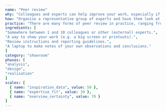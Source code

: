 ```yaml
---
name: "Peer review"
why: "Colleagues and experts can help improve your work, especially if they need to reuse it."
how: "Organise a representative group of experts and have them look at your work in a structured way. Peer reviews can be done in formal and less formal ways. What makes or breaks the review is getting the right colleagues or experts and giving them the right instructions for looking at and reporting about your work."
practice: "There are many forms of peer review in practice, ranging from a quick (but structured) glance at your work by a colleague to a full session with multiple experts who watch you talk them through your work on a big screen."
ingredients: [
"Somewhere between 1 and 10 colleagues or other (external) experts.",
"A way to show your work (e.g. a big screen or printouts).",
"Review instructions and reporting guidelines.",
"A laptop to make notes of your own observations and conclusions."
]
category: "showroom"
phases: [
"analysis",
"design",
"realisation"
]
scales: [
  { name: "inspiration_data", value: 50 },
  { name: "expertise_fit", value: 30 },
  { name: "overview_certainty", value: 70 }
]
---
```

